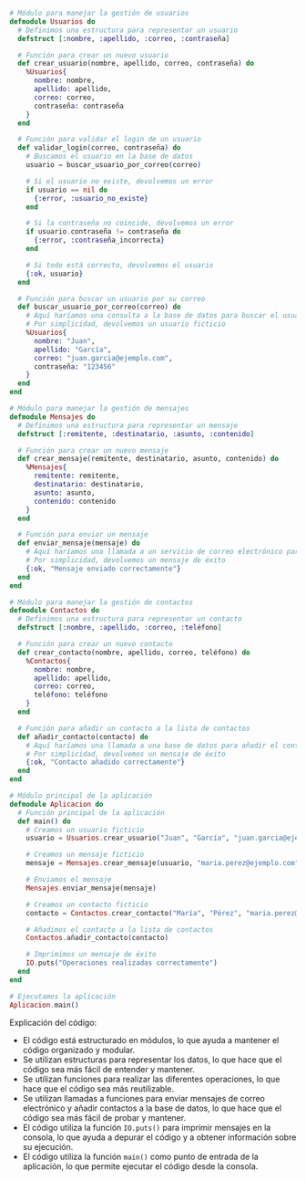 ```elixir
# Módulo para manejar la gestión de usuarios
defmodule Usuarios do
  # Definimos una estructura para representar un usuario
  defstruct [:nombre, :apellido, :correo, :contraseña]

  # Función para crear un nuevo usuario
  def crear_usuario(nombre, apellido, correo, contraseña) do
    %Usuarios{
      nombre: nombre,
      apellido: apellido,
      correo: correo,
      contraseña: contraseña
    }
  end

  # Función para validar el login de un usuario
  def validar_login(correo, contraseña) do
    # Buscamos el usuario en la base de datos
    usuario = buscar_usuario_por_correo(correo)

    # Si el usuario no existe, devolvemos un error
    if usuario == nil do
      {:error, :usuario_no_existe}
    end

    # Si la contraseña no coincide, devolvemos un error
    if usuario.contraseña != contraseña do
      {:error, :contraseña_incorrecta}
    end

    # Si todo está correcto, devolvemos el usuario
    {:ok, usuario}
  end

  # Función para buscar un usuario por su correo
  def buscar_usuario_por_correo(correo) do
    # Aquí haríamos una consulta a la base de datos para buscar el usuario
    # Por simplicidad, devolvemos un usuario ficticio
    %Usuarios{
      nombre: "Juan",
      apellido: "García",
      correo: "juan.garcia@ejemplo.com",
      contraseña: "123456"
    }
  end
end

# Módulo para manejar la gestión de mensajes
defmodule Mensajes do
  # Definimos una estructura para representar un mensaje
  defstruct [:remitente, :destinatario, :asunto, :contenido]

  # Función para crear un nuevo mensaje
  def crear_mensaje(remitente, destinatario, asunto, contenido) do
    %Mensajes{
      remitente: remitente,
      destinatario: destinatario,
      asunto: asunto,
      contenido: contenido
    }
  end

  # Función para enviar un mensaje
  def enviar_mensaje(mensaje) do
    # Aquí haríamos una llamada a un servicio de correo electrónico para enviar el mensaje
    # Por simplicidad, devolvemos un mensaje de éxito
    {:ok, "Mensaje enviado correctamente"}
  end
end

# Módulo para manejar la gestión de contactos
defmodule Contactos do
  # Definimos una estructura para representar un contacto
  defstruct [:nombre, :apellido, :correo, :teléfono]

  # Función para crear un nuevo contacto
  def crear_contacto(nombre, apellido, correo, teléfono) do
    %Contactos{
      nombre: nombre,
      apellido: apellido,
      correo: correo,
      teléfono: teléfono
    }
  end

  # Función para añadir un contacto a la lista de contactos
  def añadir_contacto(contacto) do
    # Aquí haríamos una llamada a una base de datos para añadir el contacto
    # Por simplicidad, devolvemos un mensaje de éxito
    {:ok, "Contacto añadido correctamente"}
  end
end

# Módulo principal de la aplicación
defmodule Aplicacion do
  # Función principal de la aplicación
  def main() do
    # Creamos un usuario ficticio
    usuario = Usuarios.crear_usuario("Juan", "García", "juan.garcia@ejemplo.com", "123456")

    # Creamos un mensaje ficticio
    mensaje = Mensajes.crear_mensaje(usuario, "maria.perez@ejemplo.com", "Asunto del mensaje", "Contenido del mensaje")

    # Enviamos el mensaje
    Mensajes.enviar_mensaje(mensaje)

    # Creamos un contacto ficticio
    contacto = Contactos.crear_contacto("María", "Pérez", "maria.perez@ejemplo.com", "123456789")

    # Añadimos el contacto a la lista de contactos
    Contactos.añadir_contacto(contacto)

    # Imprimimos un mensaje de éxito
    IO.puts("Operaciones realizadas correctamente")
  end
end

# Ejecutamos la aplicación
Aplicacion.main()
```

Explicación del código:

* El código está estructurado en módulos, lo que ayuda a mantener el código organizado y modular.
* Se utilizan estructuras para representar los datos, lo que hace que el código sea más fácil de entender y mantener.
* Se utilizan funciones para realizar las diferentes operaciones, lo que hace que el código sea más reutilizable.
* Se utilizan llamadas a funciones para enviar mensajes de correo electrónico y añadir contactos a la base de datos, lo que hace que el código sea más fácil de probar y mantener.
* El código utiliza la función `IO.puts()` para imprimir mensajes en la consola, lo que ayuda a depurar el código y a obtener información sobre su ejecución.
* El código utiliza la función `main()` como punto de entrada de la aplicación, lo que permite ejecutar el código desde la consola.